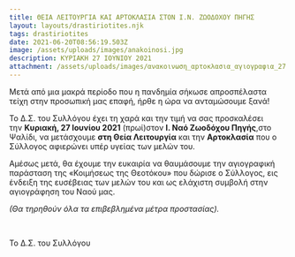 ```yaml
---
title: ΘΕΙΑ ΛΕΙΤΟΥΡΓΙΑ ΚΑΙ ΑΡΤΟΚΛΑΣΙΑ ΣΤΟΝ Ι.Ν. ΖΩΟΔΟΧΟΥ ΠΗΓΗΣ
layout: layouts/drastiriotites.njk
tags: drastiriotites
date: 2021-06-20T08:56:19.503Z
image: /assets/uploads/images/anakoinosi.jpg
description: ΚΥΡΙΑΚΗ 27 ΙΟΥΝΙΟΥ 2021
attachment: /assets/uploads/images/ανακοινωση_αpτοκλασια_αγιογpαφια_27.6.2021.docx
---
```

<!--StartFragment-->

Μετά από μια μακρά περίοδο που η πανδημία σήκωσε απροσπέλαστα τείχη στην προσωπική μας επαφή, ήρθε η ώρα να ανταμώσουμε ξανά!

Το Δ.Σ. του Συλλόγου έχει τη χαρά και την τιμή να σας προσκαλέσει την **Κυριακή, 27 Ιουνίου 2021** (πρωί)στον **Ι. Ναό Ζωοδόχου Πηγής**,στο Ψαλίδι, να μετάσχουμε **στη Θεία Λειτουργία** και την **Αρτοκλασία** που ο Σύλλογος αφιερώνει υπέρ υγείας των μελών του. 

Αμέσως μετά, θα έχουμε την ευκαιρία να θαυμάσουμε την αγιογραφική παράσταση της «Κοιμήσεως της Θεοτόκου» που δώρισε ο Σύλλογος, εις ένδειξη της ευσέβειας των μελών του και ως ελάχιστη συμβολή στην αγιογράφηση του Ναού μας. 

*(Θα τηρηθούν όλα τα επιβεβλημένα μέτρα προστασίας).*  

                              ​                  

Το Δ.Σ. του Συλλόγου

<!--EndFragment-->